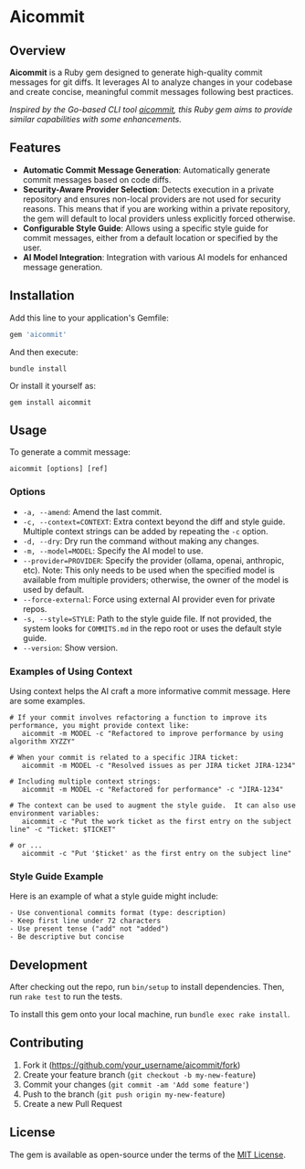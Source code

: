 # Aicommit

## Overview

**Aicommit** is a Ruby gem designed to generate high-quality commit messages for git diffs. It leverages AI to analyze changes in your codebase and create concise, meaningful commit messages following best practices.

*Inspired by the Go-based CLI tool [aicommit](https://github.com/coder/aicommit), this Ruby gem aims to provide similar capabilities with some enhancements.*

## Features

- **Automatic Commit Message Generation**: Automatically generate commit messages based on code diffs.
- **Security-Aware Provider Selection**: Detects execution in a private repository and ensures non-local providers are not used for security reasons. This means that if you are working within a private repository, the gem will default to local providers unless explicitly forced otherwise.
- **Configurable Style Guide**: Allows using a specific style guide for commit messages, either from a default location or specified by the user.
- **AI Model Integration**: Integration with various AI models for enhanced message generation.

## Installation

Add this line to your application's Gemfile:

```ruby
gem 'aicommit'
```

And then execute:

```shell
bundle install
```

Or install it yourself as:

```shell
gem install aicommit
```

## Usage

To generate a commit message:

```shell
aicommit [options] [ref]
```

### Options

- `-a, --amend`: Amend the last commit.
- `-c, --context=CONTEXT`: Extra context beyond the diff and style guide. Multiple context strings can be added by repeating the `-c` option.
- `-d, --dry`: Dry run the command without making any changes.
- `-m, --model=MODEL`: Specify the AI model to use.
- `--provider=PROVIDER`: Specify the provider (ollama, openai, anthropic, etc). Note: This only needs to be used when the specified model is available from multiple providers; otherwise, the owner of the model is used by default.
- `--force-external`: Force using external AI provider even for private repos.
- `-s, --style=STYLE`: Path to the style guide file. If not provided, the system looks for `COMMITS.md` in the repo root or uses the default style guide.
- `--version`: Show version.

### Examples of Using Context

Using context helps the AI craft a more informative commit message.  Here are some examples.

```shell
# If your commit involves refactoring a function to improve its performance, you might provide context like:
   aicommit -m MODEL -c "Refactored to improve performance by using algorithm XYZZY"

# When your commit is related to a specific JIRA ticket:
   aicommit -m MODEL -c "Resolved issues as per JIRA ticket JIRA-1234"

# Including multiple context strings:
   aicommit -m MODEL -c "Refactored for performance" -c "JIRA-1234"

# The context can be used to augment the style guide.  It can also use environment variables:
   aicommit -c "Put the work ticket as the first entry on the subject line" -c "Ticket: $TICKET"

# or ...
   aicommit -c "Put '$ticket' as the first entry on the subject line"

```

### Style Guide Example
Here is an example of what a style guide might include:

```
- Use conventional commits format (type: description)
- Keep first line under 72 characters
- Use present tense ("add" not "added")
- Be descriptive but concise
```

## Development

After checking out the repo, run `bin/setup` to install dependencies. Then, run `rake test` to run the tests.

To install this gem onto your local machine, run `bundle exec rake install`.

## Contributing

1. Fork it (<https://github.com/your_username/aicommit/fork>)
2. Create your feature branch (`git checkout -b my-new-feature`)
3. Commit your changes (`git commit -am 'Add some feature'`)
4. Push to the branch (`git push origin my-new-feature`)
5. Create a new Pull Request

## License

The gem is available as open-source under the terms of the [MIT License](https://opensource.org/licenses/MIT).
